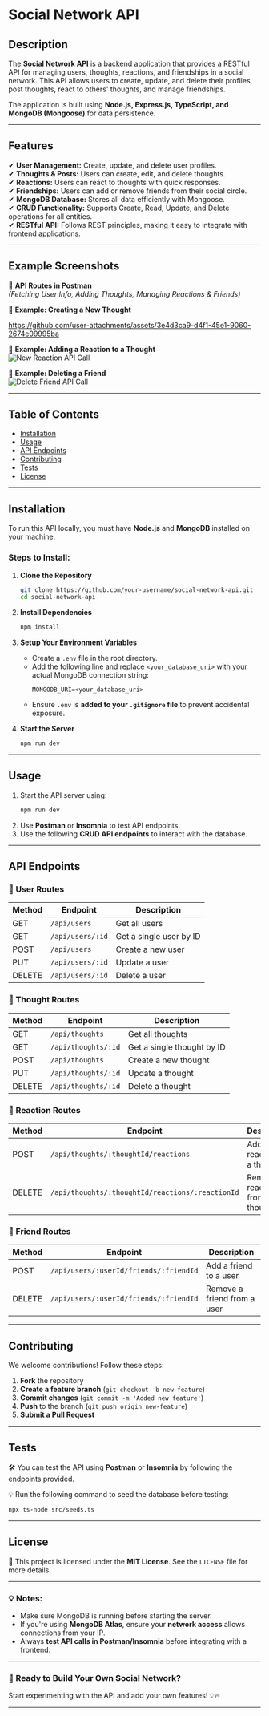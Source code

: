 # **Social Network API**  

## **Description**  
The **Social Network API** is a backend application that provides a RESTful API for managing users, thoughts, reactions, and friendships in a social network. This API allows users to create, update, and delete their profiles, post thoughts, react to others' thoughts, and manage friendships.  

The application is built using **Node.js, Express.js, TypeScript, and MongoDB (Mongoose)** for data persistence.  

---

## **Features**  
✔ **User Management:** Create, update, and delete user profiles.  
✔ **Thoughts & Posts:** Users can create, edit, and delete thoughts.  
✔ **Reactions:** Users can react to thoughts with quick responses.  
✔ **Friendships:** Users can add or remove friends from their social circle.  
✔ **MongoDB Database:** Stores all data efficiently with Mongoose.  
✔ **CRUD Functionality:** Supports Create, Read, Update, and Delete operations for all entities.  
✔ **RESTful API:** Follows REST principles, making it easy to integrate with frontend applications.  

---

## **Example Screenshots**  
📌 **API Routes in Postman**  
_(Fetching User Info, Adding Thoughts, Managing Reactions & Friends)_  

🔹 **Example: Creating a New Thought**  


https://github.com/user-attachments/assets/3e4d3ca9-d4f1-45e1-9060-2674e09995ba



🔹 **Example: Adding a Reaction to a Thought**  
![New Reaction API Call](path-to-your-screenshot.png)  

🔹 **Example: Deleting a Friend**  
![Delete Friend API Call](path-to-your-screenshot.png)  

---

## **Table of Contents**  
- [Installation](#installation)  
- [Usage](#usage)  
- [API Endpoints](#api-endpoints)  
- [Contributing](#contributing)  
- [Tests](#tests)  
- [License](#license)  

---

## **Installation**  
To run this API locally, you must have **Node.js** and **MongoDB** installed on your machine.  

### **Steps to Install:**  
1. **Clone the Repository**  
   ```sh
   git clone https://github.com/your-username/social-network-api.git
   cd social-network-api
   ```  
2. **Install Dependencies**  
   ```sh
   npm install
   ```  
3. **Setup Your Environment Variables**  
   - Create a `.env` file in the root directory.  
   - Add the following line and replace `<your_database_uri>` with your actual MongoDB connection string:  
     ```env
     MONGODB_URI=<your_database_uri>
     ```  
   - Ensure `.env` is **added to your `.gitignore` file** to prevent accidental exposure.  

4. **Start the Server**  
   ```sh
   npm run dev
   ```  

---

## **Usage**  
1. Start the API server using:  
   ```sh
   npm run dev
   ```  
2. Use **Postman** or **Insomnia** to test API endpoints.  
3. Use the following **CRUD API endpoints** to interact with the database.  

---

## **API Endpoints**  

### **🔹 User Routes**  
| Method | Endpoint              | Description                     |
|--------|-----------------------|---------------------------------|
| GET    | `/api/users`          | Get all users                   |
| GET    | `/api/users/:id`      | Get a single user by ID         |
| POST   | `/api/users`          | Create a new user               |
| PUT    | `/api/users/:id`      | Update a user                   |
| DELETE | `/api/users/:id`      | Delete a user                   |

### **🔹 Thought Routes**  
| Method | Endpoint              | Description                     |
|--------|-----------------------|---------------------------------|
| GET    | `/api/thoughts`       | Get all thoughts                |
| GET    | `/api/thoughts/:id`   | Get a single thought by ID      |
| POST   | `/api/thoughts`       | Create a new thought            |
| PUT    | `/api/thoughts/:id`   | Update a thought                |
| DELETE | `/api/thoughts/:id`   | Delete a thought                |

### **🔹 Reaction Routes**  
| Method | Endpoint                                      | Description                          |
|--------|-----------------------------------------------|--------------------------------------|
| POST   | `/api/thoughts/:thoughtId/reactions`        | Add a reaction to a thought         |
| DELETE | `/api/thoughts/:thoughtId/reactions/:reactionId` | Remove a reaction from a thought |

### **🔹 Friend Routes**  
| Method | Endpoint                                     | Description                      |
|--------|---------------------------------------------|----------------------------------|
| POST   | `/api/users/:userId/friends/:friendId`     | Add a friend to a user           |
| DELETE | `/api/users/:userId/friends/:friendId`     | Remove a friend from a user      |

---

## **Contributing**  
We welcome contributions! Follow these steps:  
1. **Fork** the repository  
2. **Create a feature branch** (`git checkout -b new-feature`)  
3. **Commit changes** (`git commit -m 'Added new feature'`)  
4. **Push** to the branch (`git push origin new-feature`)  
5. **Submit a Pull Request**  

---

## **Tests**  
🛠️ You can test the API using **Postman** or **Insomnia** by following the endpoints provided.  

💡 Run the following command to seed the database before testing:  
```sh
npx ts-node src/seeds.ts
```  

---

## **License**  
📜 This project is licensed under the **MIT License**. See the `LICENSE` file for more details.  

---

### **💡 Notes:**  
- Make sure MongoDB is running before starting the server.  
- If you're using **MongoDB Atlas**, ensure your **network access** allows connections from your IP.  
- Always **test API calls in Postman/Insomnia** before integrating with a frontend.  

---

### **🚀 Ready to Build Your Own Social Network?**  
Start experimenting with the API and add your own features! 💡🔥  

---
